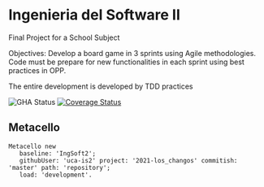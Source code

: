 # Ingenieria del Software II

Final Project for a School Subject

Objectives: Develop a board game in 3 sprints using Agile methodologies. Code must be prepare for new functionalities in each sprint using best practices in OPP.

The entire development is developed by TDD practices

![GHA Status](https://github.com/uca-is2/2021-los_changos/actions/workflows/GHA.yml/badge.svg)
[![Coverage Status](https://coveralls.io/repos/github/uca-is2/2021-los_changos/badge.svg?branch=master)](https://coveralls.io/github/uca-is2/2021-los_changos?branch=master)

## Metacello

```smalltalk
Metacello new
   baseline: 'IngSoft2';
   githubUser: 'uca-is2' project: '2021-los_changos' commitish: 'master' path: 'repository';
   load: 'development'.
```
